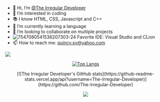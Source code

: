 - 👋 Hi, I’m <a href = "https://github.com/The-Irregular-Developer">@The Irregular Developer</a>
- 👀 I’m interested in coding
- 📚 I know HTML, CSS, Javascript and C++
- 🌱 I’m currently learning a language
- 💞️ I’m looking to collaborate on multiple projects
- ![7547080541536207303-24](https://user-images.githubusercontent.com/82714219/115122491-22032e80-9f86-11eb-8c40-67d247574afc.png) Favorite IDE: Visual Studio and CLion
- 📫 How to reach me: quincy.sy@yahoo.com

![](https://komarev.com/ghpvc/?username=The-Irregular-Developer&color=228B22)

<div align="center">
     <tr>
       <td align="center" style="padding=0;width=50%;">
             
[![Top Langs](https://github-readme-stats.vercel.app/api/top-langs/?username=The-Irregular-Developer)](https://github.com/The-Irregular-Developer) </td>
 <td align="center" style="padding=0;width=50%;">
[![The Irregular Developer's GitHub stats](https://github-readme-stats.vercel.app/api?username=The-Irregular-Developer)](https://github.com/The-Irregular-Developer)
      </td>
          
 ![](https://i.imgur.com/3tZGcbh.gif)

<!---
The-Irregular-Developer/The-Irregular-Developer is a ✨ special ✨ repository because its `README.md` (this file) appears on your GitHub profile.
You can click the Preview link to take a look at your changes.
--->
